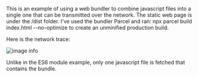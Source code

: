 This is an example of using a web bundler to combine javascript files into a single one that can be transmitted over the network. The static web page is under the /dist folder. I've used the bundler Parcel and ran: npx parcel build index.html --no-optimize to create an unminified production build.

Here is the network trace:

![image info](./images/network-trace.jpg)

Unlike in the ES6 module example, only one javascript file is fetched that contains the bundle.